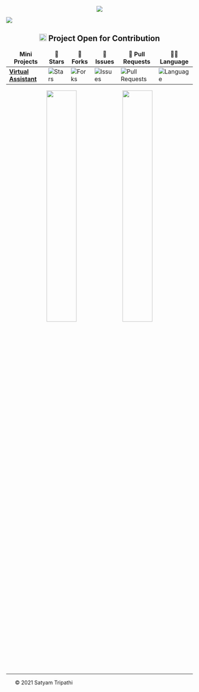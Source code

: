 <p align="center">
<img src="https://github.com/Iamtripathisatyam/iamtripathisatyam/blob/master/Content/Hey_Tech.gif">
</p>    

<a id="raw-url" href="https://cutt.ly/tntgDz5"><img src="https://img.shields.io/badge/DOWNLOAD-RESUME-black.svg?logo=docusign&logoColor=yellow&style=for-the-badge"/></a>

<h2 align="center"><img src="https://cdn.icon-icons.com/icons2/10/PNG/256/openfolderarrow_abierta_decarpetas_1558.png" width="20px"> Project Open for Contribution</h2>
<table align="center">
    <thead align="center">
        <tr border: 1px;>
            <td><b>Mini Projects</b></td>
            <td><b>🌟 Stars</b></td>
            <td><b>🍴 Forks</b></td>
            <td><b>🐛 Issues</b></td>
            <td><b>🔔 Pull Requests</b></td>
            <td><b>👨‍💻 Language</b></td>
        </tr>
     </thead>
    <tbody>
         <tr>
            <td><a href="https://github.com/Iamtripathisatyam/Mini_Assistant"</a><b>Virtual Assistant</b></td>
            <td><img alt="Stars"src="https://img.shields.io/github/stars/Iamtripathisatyam/Mini_Assistant?style=flat-square&labelColor=343b41"/></td>
            <td><img alt="Forks"src="https://img.shields.io/github/forks/Iamtripathisatyam/Mini_Assistant?style=flat-square&labelColor=343b41"/></td>
            <td><img alt="Issues"src="https://img.shields.io/github/issues/Iamtripathisatyam/Mini_Assistant?style=flat-square&labelColor=343b41"/></td>
            <td><img alt="Pull Requests"src="https://img.shields.io/github/issues-pr/Iamtripathisatyam/Mini_Assistant?style=flat-square"/></td>
            <td><img alt="Language"src="https://img.shields.io/github/languages/top/Iamtripathisatyam/Mini_Assistant?label=Python&style=flat-square"/></td>
        </tr>
    </tbody>        
</table>

<p align="center">
  <img width="40%" src="https://github-readme-stats.vercel.app/api?username=Iamtripathisatyam&show_icons=true&theme=dark"/>
  <img width="40%" src="https://github-readme-streak-stats.herokuapp.com/?user=Iamtripathisatyam&theme=dark"/>
</p>

___________________________________

<ol><p>&copy; 2021 Satyam Tripathi</p></ol>
